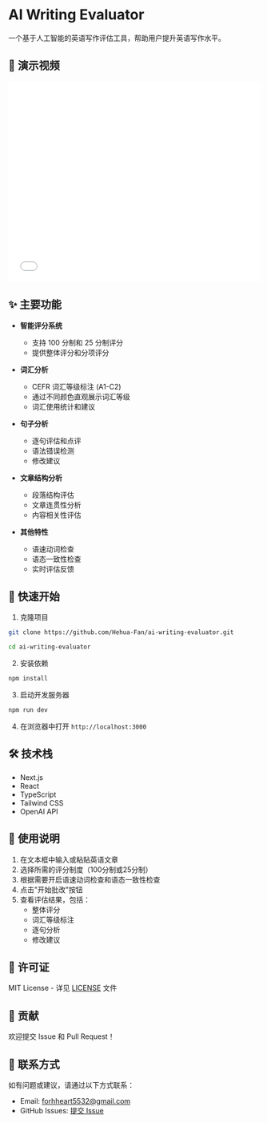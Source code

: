 # AI Writing Evaluator

一个基于人工智能的英语写作评估工具，帮助用户提升英语写作水平。

## 🎥 演示视频

<div align="center">
  <iframe src="/video/demo.mp4" width="100%" height="400" frameborder="0" allowfullscreen></iframe>
</div>

## ✨ 主要功能

- **智能评分系统**
  - 支持 100 分制和 25 分制评分
  - 提供整体评分和分项评分

- **词汇分析**
  - CEFR 词汇等级标注 (A1-C2)
  - 通过不同颜色直观展示词汇等级
  - 词汇使用统计和建议

- **句子分析**
  - 逐句评估和点评
  - 语法错误检测
  - 修改建议

- **文章结构分析**
  - 段落结构评估
  - 文章连贯性分析
  - 内容相关性评估

- **其他特性**
  - 语速动词检查
  - 语态一致性检查
  - 实时评估反馈

## 🚀 快速开始

1. 克隆项目
```bash
git clone https://github.com/Hehua-Fan/ai-writing-evaluator.git

cd ai-writing-evaluator
```

2. 安装依赖
```bash
npm install
```

3. 启动开发服务器
```bash
npm run dev
```

4. 在浏览器中打开 `http://localhost:3000`

## 🛠️ 技术栈

- Next.js
- React
- TypeScript
- Tailwind CSS
- OpenAI API

## 📝 使用说明

1. 在文本框中输入或粘贴英语文章
2. 选择所需的评分制度（100分制或25分制）
3. 根据需要开启语速动词检查和语态一致性检查
4. 点击"开始批改"按钮
5. 查看评估结果，包括：
   - 整体评分
   - 词汇等级标注
   - 逐句分析
   - 修改建议

## 📄 许可证

MIT License - 详见 [LICENSE](./LICENSE) 文件

## 🤝 贡献

欢迎提交 Issue 和 Pull Request！

## 📮 联系方式

如有问题或建议，请通过以下方式联系：

- Email: forhheart5532@gmail.com
- GitHub Issues: [提交 Issue](https://github.com/Hehua-Fan/ai-writing-evaluator/issues)
